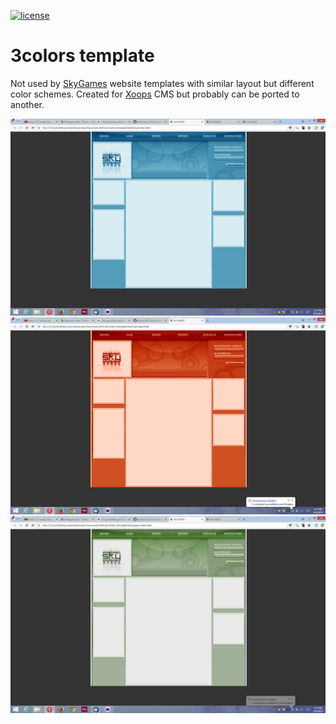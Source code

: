 [![license](https://img.shields.io/github/license/SkyCommunity/orfi-template.svg)](https://creativecommons.org/licenses/by-sa/4.0/)

# 3colors template

Not used by [SkyGames](https://github.com/SkyGamesLT) website templates with similar layout but different color schemes. Created for [Xoops](https://xoops.org) CMS but probably can be ported to another.

![Blue template](https://raw.githubusercontent.com/SkyGamesLT/3colors-template/master/screenshots/blue.png "")
![Red template](https://raw.githubusercontent.com/SkyGamesLT/3colors-template/master/screenshots/red.png "")
![Green template](https://raw.githubusercontent.com/SkyGamesLT/3colors-template/master/screenshots/green.png "")
